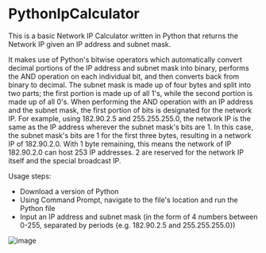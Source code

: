 # PythonIpCalculator

This is a basic Network IP Calculator written in Python that returns the Network IP given an IP address and subnet mask.

It makes use of Python's bitwise operators which automatically convert decimal portions of the IP address and subnet mask into binary, performs the AND operation on each individual bit, and then converts back from binary to decimal.
  The subnet mask is made up of four bytes and split into two parts; the first portion is made up of all 1's, while the second portion is made up of all 0's. When performing the AND operation with an IP address and the subnet mask, the first portion of bits is designated for the network IP. 
  For example, using 182.90.2.5 and 255.255.255.0, the network IP is the same as the IP address wherever the subnet mask's bits are 1. In this case, the subnet mask's bits are 1 for the first three bytes, resulting in a network IP of 182.90.2.0. With 1 byte remaining, this means the network of IP 182.90.2.0 can host 253 IP addresses. 2 are reserved for the network IP itself and the special broadcast IP.

Usage steps:
- Download a version of Python
- Using Command Prompt, navigate to the file's location and run the Python file
- Input an IP address and subnet mask (in the form of 4 numbers between 0-255, separated by periods {e.g. 182.90.2.5 and 255.255.255.0})

![image](https://user-images.githubusercontent.com/45743962/189820272-90d41771-1501-4eb2-b6c2-d07fda75799f.png)
